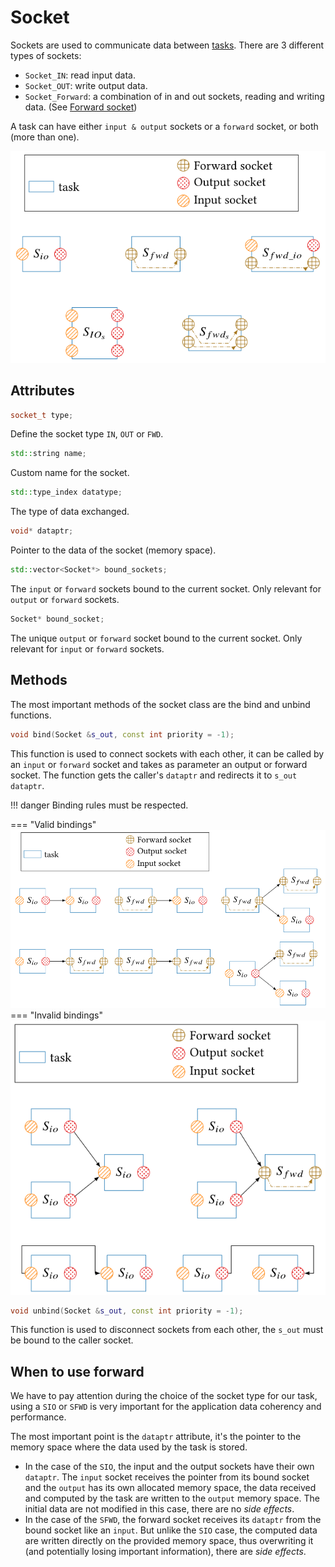 # Socket

Sockets are used to communicate data between [tasks](task.md). There are 3 
different types of sockets:

- `Socket_IN`: read input data.
- `Socket_OUT`: write output data.
- `Socket_Forward`: a combination of in and out sockets, reading and writing
                    data. (See [Forward socket](socket_fwd.md))

A task can have either `input & output` sockets or a `forward` socket, or both
(more than one).

![Task with sockets!](./assets/task_sockets.svg)

## Attributes

```cpp
socket_t type;
```
Define the socket type `IN`, `OUT` or `FWD`.

```cpp
std::string name;
```
Custom name for the socket.

```cpp
std::type_index datatype;
```
The type of data exchanged.

```cpp
void* dataptr;
```
Pointer to the data of the socket (memory space).

```cpp
std::vector<Socket*> bound_sockets;
```
The `input` or `forward` sockets bound to the current socket. Only relevant for
`output` or `forward` sockets.

```cpp
Socket* bound_socket;
```
The unique `output` or `forward` socket bound to the current socket. Only
relevant for `input` or `forward` sockets.

## Methods

The most important methods of the socket class are the bind and unbind
functions.

```cpp
void bind(Socket &s_out, const int priority = -1);
```
This function is used to connect sockets with each other, it can be called by an
`input` or `forward` socket and takes as parameter an output or forward socket.
The function gets the caller's `dataptr` and redirects it to `s_out dataptr`.

!!! danger
    Binding rules must be respected.

=== "Valid bindings"
    ![Valid bind](./assets/bind_permission.svg)
=== "Invalid bindings"
    ![Invalid bind](./assets/invalid_bind.svg)

```cpp
void unbind(Socket &s_out, const int priority = -1);
```
This function is used to disconnect sockets from each other, the `s_out` must be
bound to the caller socket.

## When to use forward

We have to pay attention during the choice of the socket type for our task,
using a `SIO` or `SFWD` is very important for the application data coherency and
performance. 

The most important point is the `dataptr` attribute, it's the pointer to the
memory space where the data used by the task is stored.
 
- In the case of the `SIO`, the input and the output sockets have their own
  `dataptr`. The `input` socket receives the pointer from its bound socket and
  the `output` has its own allocated memory space, the data received and
  computed by the task are written to the `output` memory space. The initial
  data are not modified in this case, there are no *side effects*.
- In the case of the `SFWD`, the forward socket receives its `dataptr` from the
  bound socket like an `input`. But unlike the `SIO` case, the computed data are
  written directly on the provided memory space, thus overwriting it (and
  potentially losing important information), there are *side effects*.
